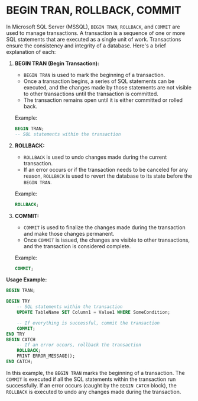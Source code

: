 # BEGIN TRAN, ROLLBACK, COMMIT
In Microsoft SQL Server (MSSQL), `BEGIN TRAN`, `ROLLBACK`, and `COMMIT` are used to manage transactions. A transaction is a sequence of one or more SQL statements that are executed as a single unit of work. Transactions ensure the consistency and integrity of a database. Here's a brief explanation of each:

1. **BEGIN TRAN (Begin Transaction):**
   - `BEGIN TRAN` is used to mark the beginning of a transaction.
   - Once a transaction begins, a series of SQL statements can be executed, and the changes made by those statements are not visible to other transactions until the transaction is committed.
   - The transaction remains open until it is either committed or rolled back.

   Example:
   ```sql
   BEGIN TRAN;
   -- SQL statements within the transaction
   ```

2. **ROLLBACK:**
   - `ROLLBACK` is used to undo changes made during the current transaction.
   - If an error occurs or if the transaction needs to be canceled for any reason, `ROLLBACK` is used to revert the database to its state before the `BEGIN TRAN`.

   Example:
   ```sql
   ROLLBACK;
   ```

3. **COMMIT:**
   - `COMMIT` is used to finalize the changes made during the transaction and make those changes permanent.
   - Once `COMMIT` is issued, the changes are visible to other transactions, and the transaction is considered complete.

   Example:
   ```sql
   COMMIT;
   ```

**Usage Example:**
```sql
BEGIN TRAN;

BEGIN TRY
    -- SQL statements within the transaction
    UPDATE TableName SET Column1 = Value1 WHERE SomeCondition;

    -- If everything is successful, commit the transaction
    COMMIT;
END TRY
BEGIN CATCH
    -- If an error occurs, rollback the transaction
    ROLLBACK;
    PRINT ERROR_MESSAGE();
END CATCH;
```

In this example, the `BEGIN TRAN` marks the beginning of a transaction. The `COMMIT` is executed if all the SQL statements within the transaction run successfully. If an error occurs (caught by the `BEGIN CATCH` block), the `ROLLBACK` is executed to undo any changes made during the transaction.
